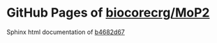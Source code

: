 GitHub Pages of [biocorecrg/MoP2](https://github.com/biocorecrg/MoP2.git)
===
Sphinx html documentation of [b4682d67](https://github.com/biocorecrg/MoP2/tree/b4682d67435eef3263146e6a12a57e91488ad982)
